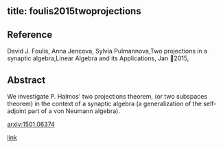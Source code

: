 title: foulis2015twoprojections
---


## Reference

David J. Foulis, Anna Jencova, Sylvia Pulmannova,Two projections in a synaptic algebra,Linear Algebra and its Applications, Jan 2015,

## Abstract 
  We investigate P. Halmos' two projections theorem, (or two subspaces theorem)
in the context of a synaptic algebra (a generalization of the self-adjoint part
of a von Neumann algebra).

   
[arxiv:1501.06374](https://arxiv.org/abs/1501.06374)

[link](https://www.sciencedirect.com/science/article/pii/S0024379515001858)
